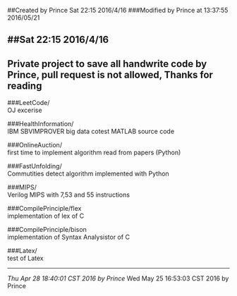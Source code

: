 ##Created by Prince Sat 22:15 2016/4/16
###Modified by Prince at 13:37:55 2016/05/21

##Sat 22:15 2016/4/16
-----
Private project to save all handwrite code by Prince, pull request is not allowed, Thanks for reading
-----
###LeetCode/	
OJ excerise

###HealthInformation/	
IBM SBVIMPROVER big data cotest MATLAB source code 

###OnlineAuction/	
first time to implement algorithm read from papers (Python)

###FastUnfolding/	
Commutities detect algorithm implemented with Python

###MIPS/	
Verilog MIPS with 7,53 and 55 instructions

###CompilePrinciple/flex	
implementation of lex of C 

###CompilePrinciple/bison	
implementation of Syntax Analysistor of C 

###Latex/  
test of Latex

-----
_Thu Apr 28 18:40:01 CST 2016 by Prince_
Wed May 25 16:53:03 CST 2016 by Prince
